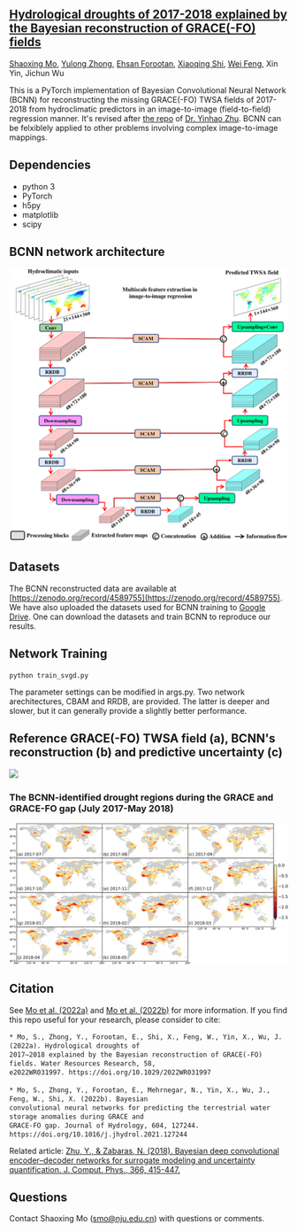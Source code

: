 ## [Hydrological droughts of 2017-2018 explained by the Bayesian reconstruction of GRACE(-FO) fields](https://doi.org/10.1029/2022WR031997)
[Shaoxing Mo](https://scholar.google.com/citations?user=b5m_q4sAAAAJ&hl=en&oi=ao), [Yulong Zhong](https://scholar.google.com/citations?user=A7D2Kv4AAAAJ&hl=en), [Ehsan Forootan](https://scholar.google.com/citations?user=Yaor7_UAAAAJ&hl=en), [Xiaoqing Shi](https://scholar.google.com/citations?user=MLKqgKoAAAAJ&hl=en&oi=sra), [Wei Feng](https://scholar.google.com/citations?user=B5oOckcAAAAJ&hl=en), Xin Yin, Jichun Wu

This is a PyTorch implementation of Bayesian Convolutional Neural Network (BCNN) for reconstructing the missing GRACE(-FO) TWSA fields of 2017-2018 from hydroclimatic predictors in an image-to-image (field-to-field) regression manner. It's revised after [the repo](https://github.com/cics-nd/cnn-surrogate) of [Dr. Yinhao Zhu](https://scholar.google.com/citations?user=89uRjBkAAAAJ&hl=en). BCNN can be felxiblely applied to other problems involving complex image-to-image mappings.

## Dependencies
* python 3
* PyTorch
* h5py
* matplotlib
* scipy

## BCNN network architecture
![](https://github.com/njujinchun/BCNN4GRACE/blob/main/imgs/BCNN_arch-1.png)

## Datasets
The BCNN reconstructed data are available at [https://zenodo.org/record/4589755](https://zenodo.org/record/4589755). We have also uploaded the datasets used for BCNN training to [Google Drive](https://drive.google.com/drive/folders/1TEEt8ssKEq9k5-VOe21DHBURKuFfhhqp?usp=sharing). One can download the datasets and train BCNN to reproduce our results.

## Network Training
```
python train_svgd.py
```
The parameter settings can be modified in args.py. Two network arechitectures, CBAM and RRDB, are provided. The latter is deeper and slower, but it can generally provide a slightly better performance. 

## Reference GRACE(-FO) TWSA field (a), BCNN's reconstruction (b) and predictive uncertainty (c)

![](https://github.com/njujinchun/BCNN4GRACE/blob/main/imgs/BCNN_preditions.gif)

### The BCNN-identified drought regions during the GRACE and GRACE-FO gap (July 2017-May 2018)

![](https://github.com/njujinchun/BCNN4GRACE/blob/main/imgs/BCNN_WSDI_201707_201805.png)



## Citation
See [Mo et al. (2022a)](https://doi.org/10.1029/2022WR031997) and [Mo et al. (2022b)](https://www.sciencedirect.com/science/article/pii/S0022169421012944) for more information. If you find this repo useful for your research, please consider to cite:

```
* Mo, S., Zhong, Y., Forootan, E., Shi, X., Feng, W., Yin, X., Wu, J. (2022a). Hydrological droughts of 
2017–2018 explained by the Bayesian reconstruction of GRACE(-FO) fields. Water Resources Research, 58, 
e2022WR031997. https://doi.org/10.1029/2022WR031997

* Mo, S., Zhong, Y., Forootan, E., Mehrnegar, N., Yin, X., Wu, J., Feng, W., Shi, X. (2022b). Bayesian 
convolutional neural networks for predicting the terrestrial water storage anomalies during GRACE and 
GRACE-FO gap. Journal of Hydrology, 604, 127244. https://doi.org/10.1016/j.jhydrol.2021.127244
```
Related article: [Zhu, Y., & Zabaras, N. (2018). Bayesian deep convolutional encoder–decoder networks for surrogate modeling and uncertainty quantification. J. Comput. Phys., 366, 415-447.](https://www.sciencedirect.com/science/article/pii/S0021999118302341)

## Questions
Contact Shaoxing Mo (smo@nju.edu.cn) with questions or comments.
